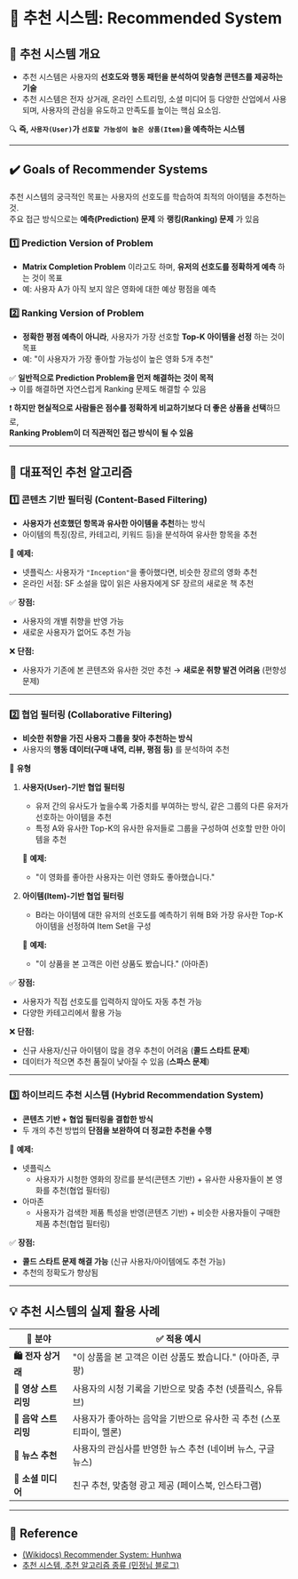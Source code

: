 # 📌 추천 시스템: Recommended System  

## 📝 추천 시스템 개요  
- 추천 시스템은 사용자의 **선호도와 행동 패턴을 분석하여 맞춤형 콘텐츠를 제공하는 기술**  
- 추천 시스템은 전자 상거래, 온라인 스트리밍, 소셜 미디어 등 다양한 산업에서 사용되며, 사용자의 관심을 유도하고 만족도를 높이는 핵심 요소임.  

🔍 **즉, `사용자(User)`가 `선호할 가능성이 높은 상품(Item)`을 예측하는 시스템**  

---

## ✔️ Goals of Recommender Systems  
추천 시스템의 궁극적인 목표는 사용자의 선호도를 학습하여 최적의 아이템을 추천하는 것.  
주요 접근 방식으로는 **예측(Prediction) 문제** 와 **랭킹(Ranking) 문제** 가 있음  

### 1️⃣ **Prediction Version of Problem**  
- **Matrix Completion Problem** 이라고도 하며, **유저의 선호도를 정확하게 예측** 하는 것이 목표  
- 예: 사용자 A가 아직 보지 않은 영화에 대한 예상 평점을 예측  

### 2️⃣ **Ranking Version of Problem**  
- **정확한 평점 예측이 아니라**, 사용자가 가장 선호할 **Top-K 아이템을 선정** 하는 것이 목표  
- 예: "이 사용자가 가장 좋아할 가능성이 높은 영화 5개 추천"  

✅ **일반적으로 Prediction Problem을 먼저 해결하는 것이 목적**  
  → 이를 해결하면 자연스럽게 Ranking 문제도 해결할 수 있음  

❗ **하지만 현실적으로 사람들은 점수를 정확하게 비교하기보다 더 좋은 상품을 선택**하므로,  
   **Ranking Problem이 더 직관적인 접근 방식이 될 수 있음**  

---

## 🎯 대표적인 추천 알고리즘  

### 1️⃣ **콘텐츠 기반 필터링 (Content-Based Filtering)**  
- **사용자가 선호했던 항목과 유사한 아이템을 추천**하는 방식  
- 아이템의 특징(장르, 카테고리, 키워드 등)을 분석하여 유사한 항목을 추천  

📌 **예제:**  
- 넷플릭스: 사용자가 `"Inception"`을 좋아했다면, 비슷한 장르의 영화 추천  
- 온라인 서점: SF 소설을 많이 읽은 사용자에게 SF 장르의 새로운 책 추천  

✅ **장점:**  
- 사용자의 개별 취향을 반영 가능  
- 새로운 사용자가 없어도 추천 가능  

❌ **단점:**  
- 사용자가 기존에 본 콘텐츠와 유사한 것만 추천 → **새로운 취향 발견 어려움** (편향성 문제)  

---

### 2️⃣ **협업 필터링 (Collaborative Filtering)**  
- **비슷한 취향을 가진 사용자 그룹을 찾아 추천하는 방식**  
- 사용자의 **행동 데이터(구매 내역, 리뷰, 평점 등)** 를 분석하여 추천  

🔄 **유형**  

1. **사용자(User)-기반 협업 필터링**  
   - 유저 간의 유사도가 높을수록 가중치를 부여하는 방식, 같은 그룹의 다른 유저가 선호하는 아이템을 추천  
   - 특정 A와 유사한 Top-K의 유사한 유저들로 그룹을 구성하여 선호할 만한 아이템을 추천  

   📌 **예제:**  
   - "이 영화를 좋아한 사용자는 이런 영화도 좋아했습니다."  

2. **아이템(Item)-기반 협업 필터링**  
   - B라는 아이템에 대한 유저의 선호도를 예측하기 위해 B와 가장 유사한 Top-K 아이템을 선정하여 Item Set을 구성  

   📌 **예제:**  
   - "이 상품을 본 고객은 이런 상품도 봤습니다." (아마존)  

✅ **장점:**  
- 사용자가 직접 선호도를 입력하지 않아도 자동 추천 가능  
- 다양한 카테고리에서 활용 가능  

❌ **단점:**  
- 신규 사용자/신규 아이템이 많을 경우 추천이 어려움 (**콜드 스타트 문제**)  
- 데이터가 적으면 추천 품질이 낮아질 수 있음 (**스파스 문제**)  

---

### 3️⃣ **하이브리드 추천 시스템 (Hybrid Recommendation System)**  
- **콘텐츠 기반 + 협업 필터링을 결합한 방식**  
- 두 개의 추천 방법의 **단점을 보완하여 더 정교한 추천을 수행**  

📌 **예제:**  
- 넷플릭스  
  - 사용자가 시청한 영화의 장르를 분석(콘텐츠 기반) + 유사한 사용자들이 본 영화를 추천(협업 필터링)  
- 아마존  
  - 사용자가 검색한 제품 특성을 반영(콘텐츠 기반) + 비슷한 사용자들이 구매한 제품 추천(협업 필터링)  

✅ **장점:**  
- **콜드 스타트 문제 해결 가능** (신규 사용자/아이템에도 추천 가능)  
- 추천의 정확도가 향상됨  

---

## 💡 추천 시스템의 실제 활용 사례  

| 📌 분야 | ✅ 적용 예시 |
|---------|------------|
| **🛍 전자 상거래** | "이 상품을 본 고객은 이런 상품도 봤습니다." (아마존, 쿠팡) |
| **🎥 영상 스트리밍** | 사용자의 시청 기록을 기반으로 맞춤 추천 (넷플릭스, 유튜브) |
| **🎵 음악 스트리밍** | 사용자가 좋아하는 음악을 기반으로 유사한 곡 추천 (스포티파이, 멜론) |
| **📰 뉴스 추천** | 사용자의 관심사를 반영한 뉴스 추천 (네이버 뉴스, 구글 뉴스) |
| **📱 소셜 미디어** | 친구 추천, 맞춤형 광고 제공 (페이스북, 인스타그램) |

---

## 📝 Reference  
- [(Wikidocs) Recommender System: Hunhwa](https://wikidocs.net/48801)  
- [추천 시스템, 추천 알고리즘 종류 (민정님 블로그)](https://velog.io/@jochedda/%EC%B6%94%EC%B2%9C-%EC%8B%9C%EC%8A%A4%ED%85%9C-%EC%B6%94%EC%B2%9C-%EC%95%8C%EA%B3%A0%EB%A6%AC%EC%A6%98-%EC%A2%85%EB%A5%98)
